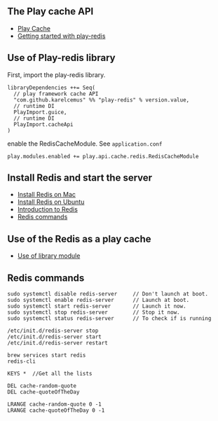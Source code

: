 ## The Play cache API
- [Play Cache](https://www.playframework.com/documentation/2.8.x/ScalaCache)
- [Getting started with play-redis](https://github.com/KarelCemus/play-redis-samples/tree/master/hello_world)

## Use of Play-redis library
First, import the play-redis library.
```
libraryDependencies ++= Seq(
  // play framework cache API
  "com.github.karelcemus" %% "play-redis" % version.value,
  // runtime DI
  PlayImport.guice,
  // runtime DI
  PlayImport.cacheApi
)
```

enable the RedisCacheModule. See `application.conf`
```
play.modules.enabled += play.api.cache.redis.RedisCacheModule
```

## Install Redis and start the server
- [Install Redis on Mac](https://gist.github.com/tomysmile/1b8a321e7c58499ef9f9441b2faa0aa8)
- [Install Redis on Ubuntu](https://www.digitalocean.com/community/tutorials/how-to-install-and-secure-redis-on-ubuntu-18-04)
- [Introduction to Redis](https://auth0.com/blog/introduction-to-redis-install-cli-commands-and-data-types/)
- [Redis commands](https://redis.io/commands)

## Use of the Redis as a play cache 
- [Use of library module](https://github.com/KarelCemus/play-redis/blob/2.6.1/doc/30-how-to-use.md)

## Redis commands
```
sudo systemctl disable redis-server     // Don't launch at boot.
sudo systemctl enable redis-server      // Launch at boot.
sudo systemctl start redis-server       // Launch it now.
sudo systemctl stop redis-server        // Stop it now.
sudo systemctl status redis-server      // To check if is running

/etc/init.d/redis-server stop
/etc/init.d/redis-server start
/etc/init.d/redis-server restart

brew services start redis 
redis-cli  

KEYS *  //Get all the lists

DEL cache-random-quote
DEL cache-quoteOfTheDay

LRANGE cache-random-quote 0 -1
LRANGE cache-quoteOfTheDay 0 -1
```

